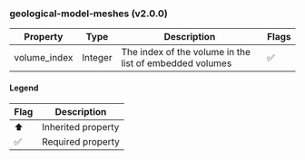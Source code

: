 ### geological-model-meshes (v2.0.0)

| Property | Type | Description | Flags |
|---|---|---|---|
| volume_index | Integer | The index of the volume in the list of embedded volumes | ✅ |


#### Legend

| Flag | Description |
| --- | --- |
| ⬆️ | Inherited property |
| ✅ | Required property |


